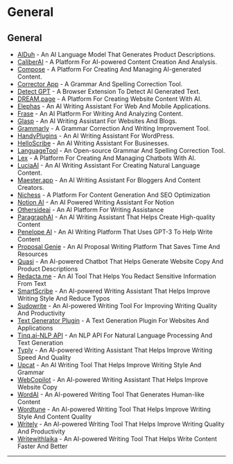 # General

## General

* [AlDuh](https://aiduh.com/) - An AI Language Model That Generates Product Descriptions.
* [CaliberAI](https://caliberai.net/) - A Platform For AI-powered Content Creation And Analysis.
* [Compose](https://www.compose.ai/) - A Platform For Creating And Managing AI-generated Content.
* [Corrector App](https://corrector.app/) - A Grammar And Spelling Correction Tool.
* [Detect GPT](https://chrome.google.com/webstore/detail/detect-gpt/oadkgbgppkhoaaoepjbcnjejmkknaobg/related) - A Browser Extension To Detect AI Generated Text.
* [DREAM.page](https://dream.page/) - A Platform For Creating Website Content With AI.
* [Elephas](https://elephas.app/) - An AI Writing Assistant For Web And Mobile Applications.
* [Frase](https://www.frase.io/tools) - An AI Platform For Writing And Analyzing Content.
* [Glasp](https://glasp.co/ai-writing) - An AI Writing Assistant For Websites And Blogs.
* [Grammarly](https://app.grammarly.com/) - A Grammar Correction And Writing Improvement Tool.
* [HandyPlugins](https://handyplugins.co/handywriter/) - An AI Writing Assistant For WordPress.
* [HelloScribe](https://helloscribe.ai/) - An AI Writing Assistant For Businesses.
* [LanguageTool](https://languagetool.org/) - An Open-source Grammar And Spelling Correction Tool.
* [Lex](https://lex.page/) - A Platform For Creating And Managing Chatbots With AI.
* [LuciaAI](https://luciaai.com/) - An AI Writing Assistant For Creating Natural Language Content.
* [Maester.app](https://maester.app/) - An AI Writing Assistant For Bloggers And Content Creators.
* [Nichess](https://nichesss.com/) - A Platform For Content Generation And SEO Optimization
* [Notion AI](https://affiliate.notion.so/futurepedia) - An AI Powered Writing Assistant For Notion
* [Othersideai](https://www.othersideai.com/) - An AI Platform For Writing Assistance
* [ParagraphAI](https://paragraphai.com/) - An AI Writing Assistant That Helps Create High-quality Content
* [Penelope AI](https://penelope-ai.vercel.app/) - An AI Writing Platform That Uses GPT-3 To Help Write Content
* [Proposal Genie](https://www.proposalgenie.ai/) - An AI Proposal Writing Platform That Saves Time And Resources
* [Quasi](https://quasi.market/) - An AI-powered Chatbot That Helps Generate Website Copy And Product Descriptions
* [Redacta.me](https://www.redacta.me/) - An AI Tool That Helps You Redact Sensitive Information From Text
* [SmartScribe](https://www.smartscribe.app/) - An AI-powered Writing Assistant That Helps Improve Writing Style And Reduce Typos
* [Sudowrite](https://www.sudowrite.com/) - An AI-powered Writing Tool For Improving Writing Quality And Productivity
* [Text Generator Plugin](https://text-gen.com/) - A Text Generation Plugin For Websites And Applications
* [Tinq.ai-NLP API](https://tinq.ai/) - An NLP API For Natural Language Processing And Text Generation
* [Typly](https://typly.app/) - An AI-powered Writing Assistant That Helps Improve Writing Speed And Quality
* [Upcat](https://upcat.app/) - An AI Writing Tool That Helps Improve Writing Style And Grammar
* [WebCopilot](https://www.webcopilot.co/) - An AI-powered Writing Assistant That Helps Improve Website Copy
* [WordAI](https://wordai.com/) - An AI-powered Writing Tool That Generates Human-like Content
* [Wordtune](https://www.wordtune.com/) - An AI-powered Writing Tool That Helps Improve Writing Style And Content Quality
* [Writely](https://www.writelyai.com/) - An AI-powered Writing Tool That Helps Improve Writing Quality And Productivity
* [Writewithlaika](https://www.writewithlaika.com/) - An AI-powered Writing Tool That Helps Write Content Faster And Better

***

